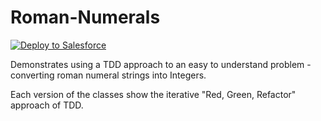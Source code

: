 # Roman-Numerals

<a href="https://githubsfdeploy.herokuapp.com?owner=chrisaldridge&repo=Roman-Numerals">
  <img alt="Deploy to Salesforce"
       src="https://raw.githubusercontent.com/afawcett/githubsfdeploy/master/src/main/webapp/resources/img/deploy.png">
</a>

Demonstrates using a TDD approach to an easy to understand problem - converting roman numeral strings into Integers.

Each version of the classes show the iterative "Red, Green, Refactor" approach of TDD.

